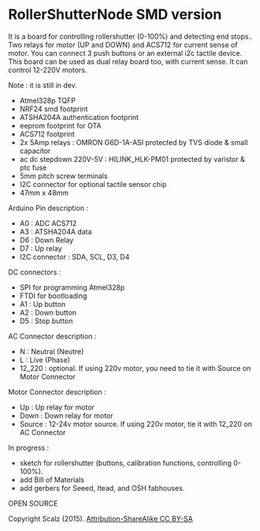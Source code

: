 # RollerShutterNode SMD version


It is a board for controlling rollershutter (0-100%) and detecting end stops.. Two relays for motor (UP and DOWN) and ACS712 for current sense of motor. 
You can connect 3 push buttons or an external i2c tactile device. This board can be used as dual relay board too, with current sense. It can control 12-220V motors.


Note : it is still in dev.


- Atmel328p TQFP
- NRF24 smd footprint
- ATSHA204A authentication footprint
- eeprom footprint for OTA
- ACS712 footprint
- 2x 5Amp relays : OMRON G6D-1A-ASI protected by TVS diode & small capacitor
- ac dc stepdown 220V-5V : HILINK_HLK-PM01 protected by varistor & ptc fuse
- 5mm pitch screw terminals
- I2C connector for optional tactile sensor chip
- 47mm x 48mm

Arduino Pin description :
- A0 : ADC ACS712
- A3 : ATSHA204A data
- D6 : Down Relay
- D7 : Up relay
- I2C connector : SDA, SCL, D3, D4

DC connectors : 
- SPI for programming Atmel328p
- FTDI for bootloading
- A1 : Up button
- A2 : Down button
- D5 : Stop button

AC Connector description :
- N : Neutral (Neutre)
- L : Live (Phase)
- 12_220 : optional. If using 220v motor, you need to tie it with Source on Motor Connector


Motor Connector description :
- Up : Up relay for motor
- Down : Down relay for motor
- Source : 12-24v motor source. If using 220v motor, tie it with 12_220 on AC Connector





In progress : 
- sketch for rollershutter (buttons, calibration functions, controlling 0-100%). 
- add Bill of Materials
- add gerbers for Seeed, Itead, and OSH fabhouses.


OPEN SOURCE


Copyright Scalz (2015). [Attribution-ShareAlike CC BY-SA](https://creativecommons.org/licenses/)




